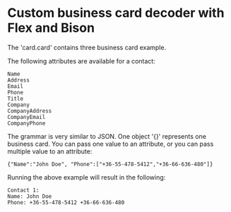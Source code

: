 # Custom business card decoder with Flex and Bison

The 'card.card' contains three business card example.

The following attributes are available for a contact:
```
Name
Address
Email
Phone
Title
Company
CompanyAddress
CompanyEmail
CompanyPhone
```

The grammar is very similar to JSON. One object '{}' represents one business card.
You can pass one value to an attribute, or you can pass multiple value to an attribute:
```
{"Name":"John Doe", "Phone":["+36-55-478-5412","+36-66-636-480"]}
```

Running the above example will result in the following:
```
Contact 1:
Name: John Doe
Phone: +36-55-478-5412 +36-66-636-480
```
